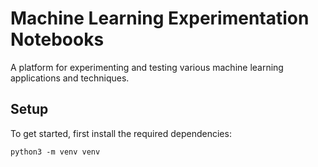 
Machine Learning Experimentation Notebooks
=================================

A platform for experimenting and testing various machine learning applications and techniques.

Setup
-----

To get started, first install the required dependencies:

    python3 -m venv venv